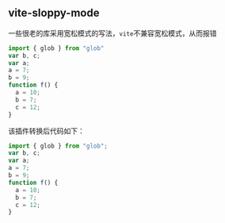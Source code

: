 ## vite-sloppy-mode

一些很老的库采用宽松模式的写法，`vite`不兼容宽松模式，从而报错

```js
import { glob } from "glob"
var b, c;
var a;
a = 7;
b = 9;
function f() {
  a = 10;
  b = 7;
  c = 12;
}
```

该插件转换后代码如下：

```js
import { glob } from "glob";
var b, c;
var a;
a = 7;
b = 9;
function f() {
  a = 10;
  b = 7;
  c = 12;
}
```

